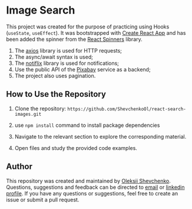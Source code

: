 # Image Search
This project was created for the purpose of practicing using Hooks (```useState```, ```useEffect```). It was bootstrapped with [Create React App](https://github.com/facebook/create-react-app) and has been added the spinner from the [React Spinners](https://mhnpd.github.io/react-loader-spinner/) library.
1. The [axios](https://axios-http.com/) library is used for HTTP requests;
2. The async/await syntax is used;
3. The [notiflix](https://github.com/notiflix/Notiflix#readme) library is used for notifications;
4. Use the public API of the [Pixabay](https://pixabay.com/api/docs/) service as a backend;
5. The project also uses pagination.

## How to Use the Repository

1. Clone the repository: `https://github.com/ShevchenkoOl/react-search-images.git`

2. use ```npm install``` command to install package dependencies

3. Navigate to the relevant section to explore the corresponding material.

4. Open files and study the provided code examples.

## Author
This repository was created and maintained by [Oleksii Shevchenko](https://shevchenkool.github.io/portfolio/). Questions, suggestions and feedback can be directed to [email](uzlabini@gmail.com) or [linkedin profile](linkedin.com/in/oleksii-shevchenko-535ab61b8).
If you have any questions or suggestions, feel free to create an issue or submit a pull request.


